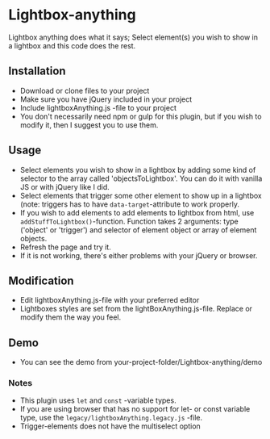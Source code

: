 # Lightbox-anything
Lightbox anything does what it says; Select element(s) you wish to show in a lightbox and this code does the rest.

## Installation
 - Download or clone files to your project
 - Make sure you have jQuery included in your project
 - Include lightboxAnything.js -file to your project
 - You don't necessarily need npm or gulp for this plugin, but if you wish to modify it, then I suggest you to use them. 

## Usage
 - Select elements you wish to show in a lightbox by adding some kind of selector to the array called 'objectsToLightbox'. You can do it with vanilla JS or with jQuery like I did.
 - Select elements that trigger some other element to show up in a lightbox (note: triggers has to have `data-target`-attribute to work properly.
 - If you wish to add elements to add elements to lightbox from html, use `addStuffToLightbox()`-function. Function takes 2 arguments: type ('object' or 'trigger') and selector of element object or array of element objects.
 - Refresh the page and try it.
 - If it is not working, there's either problems with your jQuery or browser.

## Modification
 - Edit lightboxAnything.js-file with your preferred editor
 - Lightboxes styles are set from the lightBoxAnything.js-file. Replace or modify them the way you feel.

## Demo
 - You can see the demo from your-project-folder/Lightbox-anything/demo

### Notes
 - This plugin uses `let` and `const` -variable types.
 - If you are using browser that has no support for let- or const variable type, use the `legacy/lightboxAnything.legacy.js` -file.
 - Trigger-elements does not have the multiselect option